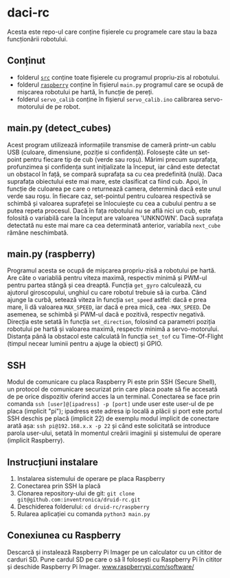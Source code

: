 # daci-rc

Acesta este repo-ul care conține fișierele cu programele care stau la baza funcționării robotului.

## Conținut

- folderul [`src`](../master/src) conține toate fișierele cu programul propriu-zis al robotului.
- folderul [`raspberry`](../master/raspberry) conține în fișierul `main.py` programul care se ocupă de mișcarea robotului pe hartă, în funcție de pereți.
- folderul `servo_calib` conține în fișierul `servo_calib.ino` calibrarea servo-motorului de pe robot.

## main.py (detect_cubes)

Acest program utilizează informațiile transmise de cameră printr-un cablu USB (culoare, dimensiune, poziție si confidență). Folosește câte un set-point pentru fiecare tip de cub (verde sau roșu). Mărimi precum suprafața, profunzimea și confidența sunt inițializate la început, iar când este detectat un obstacol în față, se compară suprafața sa cu cea predefinită (nulă). Daca suprafața obiectului este mai mare, este clasificat ca fiind cub. Apoi, în funcție de culoarea pe care o returnează camera, determină dacă este unul verde sau roșu. în fiecare caz, set-pointul pentru culoarea respectivă se schimbă și valoarea suprafeței se înlocuiește cu cea a cubului pentru a se putea repeta procesul. Dacă în fața robotului nu se află nici un cub, este folosită o variabilă care la început are valoarea 'UNKNOWN'. Dacă suprafața detectată nu este mai mare ca cea determinată anterior, variabila `next_cube` rămâne neschimbată.

## main.py (raspberry)

Programul acesta se ocupă de mișcarea propriu-zisă a robotului pe hartă. Are câte o variabliă pentru viteza maximă, respectiv minimă și PWM-ul pentru partea stângă și cea dreaptă. Funcția `get_gyro` calculează, cu ajutorul giroscopului, unghiul cu care robotul trebuie să ia curba. Când ajunge la curbă, setează viteza în funcția `set_speed` astfel: dacă e prea mare, îi dă valoarea `MAX_SPEED`, iar dacă e prea mică, cea `-MAX_SPEED`. De asemenea, se schimbă și PWM-ul dacă e pozitivă, respectiv negativă. Direcția este setată în funcția `set_direction`, folosind ca parametri poziția robotului pe hartă și valoarea maximă, respectiv minimă a servo-motorului. Distanța până la obstacol este calculată în funcția `set_tof` cu Time-Of-Flight (timpul necear luminii pentru a ajuge la obiect) și GPIO. 

## SSH

Modul de comunicare cu placa Raspberry Pi este prin SSH (Secure Shell), un protocol de comunicare securizat prin care placa poate să fie accesată de pe orice dispozitiv oferind acces la un terminal. Conectarea se face prin comanda `ssh [user]@[ipadress] -p [port]` unde user este user-ul de pe placa (implicit "pi"); ipadress este adresa ip locală a plăcii și port este portul SSH deschis pe placă (implicit 22) de exemplu modul implicit de conectare arată așa: `ssh pi@192.168.x.x -p 22` și când este solicitată se introduce parola user-ului, setată în momentul creării imaginii și sistemului de operare (implicit Raspberry). 

## Instrucțiuni instalare 

1. Instalarea sistemului de operare pe placa Raspberry
2. Conectarea prin SSH la placă
3. Clonarea repository-ului de git: `git clone git@github.com:inventronica/druid-rc.git` 
4. Deschiderea folderului: `cd druid-rc/raspberry`
5. Rularea aplicației cu comanda `python3 main.py`

## Conexiunea cu Raspberry 

Descarcă și instalează Raspberry Pi Imager pe un calculator cu un cititor de carduri SD. Pune cardul SD pe care o să îl folosești cu Raspberry Pi în cititor și deschide Raspberry Pi Imager. 
www.raspberrypi.com/software/
